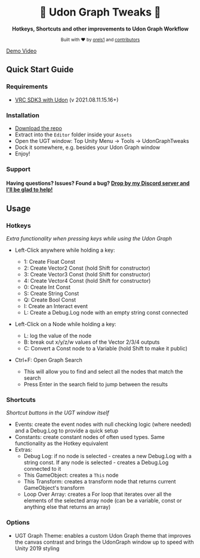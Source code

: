 ﻿<h1 align="center">
    🔧 Udon Graph Tweaks 🔧
</h1>

<p align="center">
  <strong>Hotkeys, Shortcuts and other improvements to Udon Graph Workflow</strong>
</p>

<p align="center">
  <sub>Built with ❤︎ by
  <a href="https://twitter.com/orels1_">orels1</a> and
  <a href="https://github.com/orels1/UdonGraphTweaks/graphs/contributors">
    contributors
  </a>
  </sub>
</p>

[Demo Video](https://youtu.be/Jmq8C_mgVZ0)

## Quick Start Guide

### Requirements

- [VRC SDK3 with Udon](https://vrchat.com/home/download) (v 2021.08.11.15.16+)

### Installation

- [Download the repo](https://github.com/orels1/UdonGraphTweaks/archive/refs/heads/master.zip)
- Extract into the `Editor` folder inside your `Assets`
- Open the UGT window: Top Unity Menu -> Tools -> UdonGraphTweaks 
- Dock it somewhere, e.g. besides your Udon Graph window
- Enjoy!

### Support

#### Having questions? Issues? Found a bug? [Drop by my Discord server and I'll be glad to help!](https://discord.com/invite/fR869XP)

## Usage

### Hotkeys

_Extra functionality when pressing keys while using the Udon Graph_

- Left-Click anywhere while holding a key:
  - 1: Create Float Const
  - 2: Create Vector2 Const (hold Shift for constructor)
  - 3: Create Vector3 Const (hold Shift for constructor)
  - 4: Create Vector4 Const (hold Shift for constructor)
  - 0: Create Int Const
  - S: Create String Const
  - Q: Create Bool Const
  - I: Create an Interact event
  - L: Create a Debug.Log node with an empty string const connected

- Left-Click on a Node while holding a key:
  - L: log the value of the node
  - B: break out x/y/z/w values of the Vector 2/3/4 outputs
  - C: Convert a Const node to a Variable (hold Shift to make it public)

- Ctrl+F: Open Graph Search
  - This will allow you to find and select all the nodes that match the search
  - Press Enter in the search field to jump between the results

### Shortcuts

_Shortcut buttons in the UGT window itself_

- Events: create the event nodes with null checking logic (where needed) and a Debug.Log to provide a quick setup
- Constants: create constant nodes of often used types. Same functionality as the Hotkey equivalent
- Extras:
  - Debug Log: if no node is selected - creates a new Debug.Log with a string const. If any node is selected - creates a Debug.Log connected to it
  - This GameObject: creates a `This` node
  - This Transform: creates a transform node that returns current GameObject's transform
  - Loop Over Array: creates a For loop that iterates over all the elements of the selected array node (can be a variable, const or anything else that returns an array)

### Options

- UGT Graph Theme: enables a custom Udon Graph theme that improves the canvas contrast and brings the UdonGraph window up to speed with Unity 2019 styling
